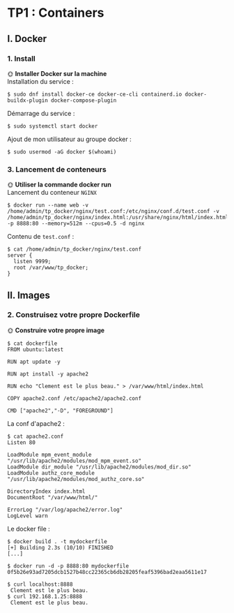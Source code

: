 # TP1 : Containers

## I. Docker
### 1. Install

🌞 **Installer Docker sur la machine**  
Installation du service :

```
$ sudo dnf install docker-ce docker-ce-cli containerd.io docker-buildx-plugin docker-compose-plugin
```
Démarrage du service :
```
$ sudo systemctl start docker
```
Ajout de mon utilisateur au groupe docker :
```
$ sudo usermod -aG docker $(whoami)
```
### 3. Lancement de conteneurs
🌞 **Utiliser la commande docker run**  
Lancement du conteneur ```NGINX```
```
$ docker run --name web -v /home/admin/tp_docker/nginx/test.conf:/etc/nginx/conf.d/test.conf -v /home/admin/tp_docker/nginx/index.html:/usr/share/nginx/html/index.html -p 8888:80 --memory=512m --cpus=0.5 -d nginx
```
Contenu de ```test.conf``` :
```
$ cat /home/admin/tp_docker/nginx/test.conf
server {
  listen 9999;
  root /var/www/tp_docker;
}
```
## II. Images
### 2. Construisez votre propre Dockerfile
🌞 **Construire votre propre image**
```
$ cat dockerfile
FROM ubuntu:latest

RUN apt update -y

RUN apt install -y apache2

RUN echo "Clement est le plus beau." > /var/www/html/index.html

COPY apache2.conf /etc/apache2/apache2.conf

CMD ["apache2","-D", "FOREGROUND"]
```
La conf d'apache2 :
```
$ cat apache2.conf
Listen 80

LoadModule mpm_event_module "/usr/lib/apache2/modules/mod_mpm_event.so"
LoadModule dir_module "/usr/lib/apache2/modules/mod_dir.so"
LoadModule authz_core_module "/usr/lib/apache2/modules/mod_authz_core.so"

DirectoryIndex index.html
DocumentRoot "/var/www/html/"

ErrorLog "/var/log/apache2/error.log"
LogLevel warn
```
Le docker file :
```
$ docker build . -t mydockerfile
[+] Building 2.3s (10/10) FINISHED
[...]
```
```
$ docker run -d -p 8888:80 mydockerfile
0f5b26e93ad7205dcb1527b48cc22365cb6db28205feaf5396bad2eaa5611e17
```
```
$ curl localhost:8888
 Clement est le plus beau.
$ curl 192.168.1.25:8888
 Clement est le plus beau.
```